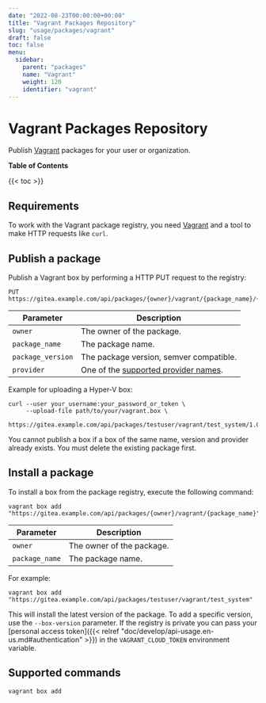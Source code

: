 ```yaml
---
date: "2022-08-23T00:00:00+00:00"
title: "Vagrant Packages Repository"
slug: "usage/packages/vagrant"
draft: false
toc: false
menu:
  sidebar:
    parent: "packages"
    name: "Vagrant"
    weight: 120
    identifier: "vagrant"
---
```


# Vagrant Packages Repository

Publish [Vagrant](https://www.vagrantup.com/) packages for your user or organization.

**Table of Contents**

{{< toc >}}

## Requirements

To work with the Vagrant package registry, you need [Vagrant](https://www.vagrantup.com/downloads) and a tool to make HTTP requests like `curl`.

## Publish a package

Publish a Vagrant box by performing a HTTP PUT request to the registry:

```
PUT https://gitea.example.com/api/packages/{owner}/vagrant/{package_name}/{package_version}/{provider}.box
```

| Parameter         | Description |
| ----------------- | ----------- |
| `owner`           | The owner of the package. |
| `package_name`    | The package name. |
| `package_version` | The package version, semver compatible. |
| `provider`        | One of the [supported provider names](https://www.vagrantup.com/docs/providers). |

Example for uploading a Hyper-V box:

```shell
curl --user your_username:your_password_or_token \
     --upload-file path/to/your/vagrant.box \
     https://gitea.example.com/api/packages/testuser/vagrant/test_system/1.0.0/hyperv.box
```

You cannot publish a box if a box of the same name, version and provider already exists. You must delete the existing package first.

## Install a package

To install a box from the package registry, execute the following command:

```shell
vagrant box add "https://gitea.example.com/api/packages/{owner}/vagrant/{package_name}"
```

| Parameter      | Description |
| -------------- | ----------- |
| `owner`        | The owner of the package. |
| `package_name` | The package name. |

For example:

```shell
vagrant box add "https://gitea.example.com/api/packages/testuser/vagrant/test_system"
```

This will install the latest version of the package. To add a specific version, use the `--box-version` parameter.
If the registry is private you can pass your [personal access token]({{< relref "doc/develop/api-usage.en-us.md#authentication" >}}) in the `VAGRANT_CLOUD_TOKEN` environment variable.

## Supported commands

```
vagrant box add
```
